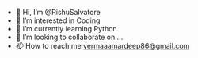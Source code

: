 - 👋 Hi, I’m @RishuSalvatore
- 👀 I’m interested in Coding
- 🌱 I’m currently learning Python
- 💞️ I’m looking to collaborate on ...
- 📫 How to reach me vermaaamardeep86@gmail.com

<!---
RishuSalvatore/RishuSalvatore is a ✨ special ✨ repository because its `README.md` (this file) appears on your GitHub profile.
You can click the Preview link to take a look at your changes.
--->
